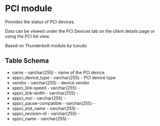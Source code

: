 PCI module
==============

Provides the status of PCI devices.

Data can be viewed under the PCI Devices tab on the client details page or using the PCI list view.

Based on Thunderbolt module by tuxudo

Table Schema
---
* name - varchar(255) - name of the PCI device
* sppci_device_type - varchar(255) - PCI device type
* vendor - varchar(255) - device vendor
* sppci_link-speed - varchar(255) - 
* sppci_link-width - varchar(255) - 
* sppci_msi - varchar(255) - 
* sppci_pause-compatible - varchar(255) - 	
* sppci_slot_name - varchar(255) - 
* sppci_revision-id - varchar(255) - 
* sppci_name - varchar(255) - 
